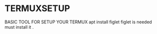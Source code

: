 # TERMUXSETUP
BASIC TOOL FOR SETUP YOUR TERMUX
apt install figlet 
figlet is needed must install it .

